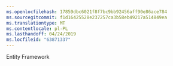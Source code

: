 ```yaml
---
ms.openlocfilehash: 17859dbc6021f8f7bc9bb92456aff90e86ace784
ms.sourcegitcommit: f1d16425528e237257ca3b58eb49217a514849ea
ms.translationtype: MT
ms.contentlocale: pl-PL
ms.lasthandoff: 04/24/2019
ms.locfileid: "63871337"
---
```

Entity Framework